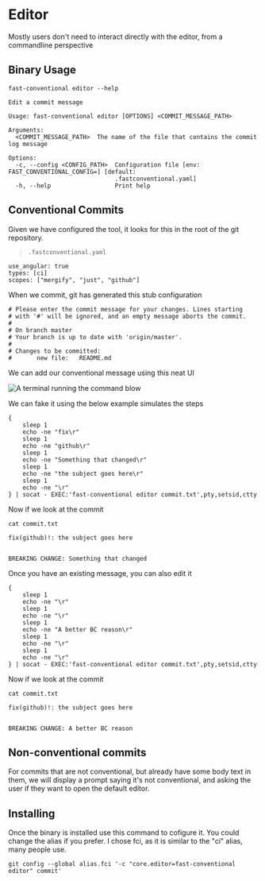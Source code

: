 # Editor

Mostly users don't need to interact directly with the editor, from a
commandline perspective

## Binary Usage

``` shell,script(name="help-editor",expected_exit_code=0)
fast-conventional editor --help
```

``` text,verify(script_name="help-editor",stream=stdout)
Edit a commit message

Usage: fast-conventional editor [OPTIONS] <COMMIT_MESSAGE_PATH>

Arguments:
  <COMMIT_MESSAGE_PATH>  The name of the file that contains the commit log message

Options:
  -c, --config <CONFIG_PATH>  Configuration file [env: FAST_CONVENTIONAL_CONFIG=] [default:
                              .fastconventional.yaml]
  -h, --help                  Print help
```

## Conventional Commits

Given we have configured the tool, it looks for this in the root of the
git repository.

> `.fastconventional.yaml`

``` yaml,file(path=".fastconventional.yaml")
use_angular: true
types: [ci]
scopes: ["mergify", "just", "github"]
```

When we commit, git has generated this stub configuration

``` text,file(path="commit.txt")
# Please enter the commit message for your changes. Lines starting
# with '#' will be ignored, and an empty message aborts the commit.
#
# On branch master
# Your branch is up to date with 'origin/master'.
#
# Changes to be committed:
#       new file:   README.md
```

We can add our conventional message using this neat UI

![A terminal running the command
blow](../demo.gif "A demo of the app running")

We can fake it using the below example simulates the steps

``` shell,script(name="full")
{
    sleep 1
    echo -ne "fix\r"
    sleep 1
    echo -ne "github\r"
    sleep 1
    echo -ne "Something that changed\r"
    sleep 1
    echo -ne "the subject goes here\r"
    sleep 1
    echo -ne "\r"
} | socat - EXEC:'fast-conventional editor commit.txt',pty,setsid,ctty
```

Now if we look at the commit

``` shell,script(name="cat-file")
cat commit.txt
```

``` text,verify(name="cat-file")
fix(github)!: the subject goes here


BREAKING CHANGE: Something that changed
```

Once you have an existing message, you can also edit it

``` shell,script(name="editing")
{
    sleep 1
    echo -ne "\r"
    sleep 1
    echo -ne "\r"
    sleep 1
    echo -ne "A better BC reason\r"
    sleep 1
    echo -ne "\r"
    sleep 1
    echo -ne "\r"
} | socat - EXEC:'fast-conventional editor commit.txt',pty,setsid,ctty
```

Now if we look at the commit

``` shell,script(name="cat-edited-file")
cat commit.txt
```

``` text,verify(name="cat-edited-file")
fix(github)!: the subject goes here


BREAKING CHANGE: A better BC reason
```

## Non-conventional commits

For commits that are not conventional, but already have some body text
in them, we will display a prompt saying it's not conventional, and
asking the user if they want to open the default editor.

## Installing

Once the binary is installed use this command to cofigure it. You could
change the alias if you prefer. I chose fci, as it is similar to the
"ci" alias, many people use.

``` shell,skip()
git config --global alias.fci '-c "core.editor=fast-conventional editor" commit'
```
